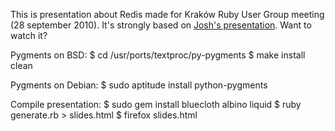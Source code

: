 This is presentation about Redis made for Kraków Ruby User Group meeting (28 september 2010).
It's strongly based on [Josh's presentation](http://github.com/joshbuddy/padrino-presentation). 
Want to watch it?

Pygments on BSD:
    $ cd /usr/ports/textproc/py-pygments
    $ make install clean

Pygments on Debian:
    $ sudo aptitude install python-pygments

Compile presentation:
    $ sudo gem install bluecloth albino liquid
    $ ruby generate.rb > slides.html
    $ firefox slides.html
